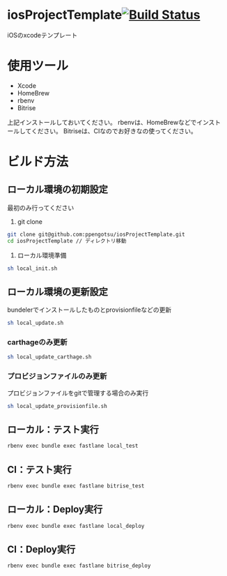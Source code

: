 # iosProjectTemplate[![Build Status](https://www.bitrise.io/app/41d3c87888e97a49.svg?token=OIYvJw2sU29AUQlbUXaecQ&branch=develop)](https://www.bitrise.io/app/41d3c87888e97a49)
iOSのxcodeテンプレート


# 使用ツール

* Xcode
* HomeBrew
* rbenv
* Bitrise

上記インストールしておいてください。
rbenvは、HomeBrewなどでインストールしてください。
Bitriseは、CIなのでお好きなの使ってください。

# ビルド方法
## ローカル環境の初期設定
最初のみ行ってください

1. git clone

  ```Bash
  git clone git@github.com:ppengotsu/iosProjectTemplate.git
  cd iosProjectTemplate // ディレクトリ移動
  ```
  
1. ローカル環境準備

  ```shell.sh
  sh local_init.sh
  
  ```
  
## ローカル環境の更新設定
bundelerでインストールしたものとprovisionfileなどの更新

  ```shell.sh
  sh local_update.sh
  
  ```
### carthageのみ更新

  ```shell.sh
  sh local_update_carthage.sh
  
  ```

### プロビジョンファイルのみ更新
プロビジョンファイルをgitで管理する場合のみ実行

  ```shell.sh
  sh local_update_provisionfile.sh
  
  ```
  


## ローカル：テスト実行

  ```shell.sh
rbenv exec bundle exec fastlane local_test
  
  ```
  
## CI：テスト実行

  ```shell.sh
rbenv exec bundle exec fastlane bitrise_test
  
  ```
  
## ローカル：Deploy実行

  ```shell.sh
rbenv exec bundle exec fastlane local_deploy
  
  ```
  
## CI：Deploy実行

  ```shell.sh
rbenv exec bundle exec fastlane bitrise_deploy
  
  ```

